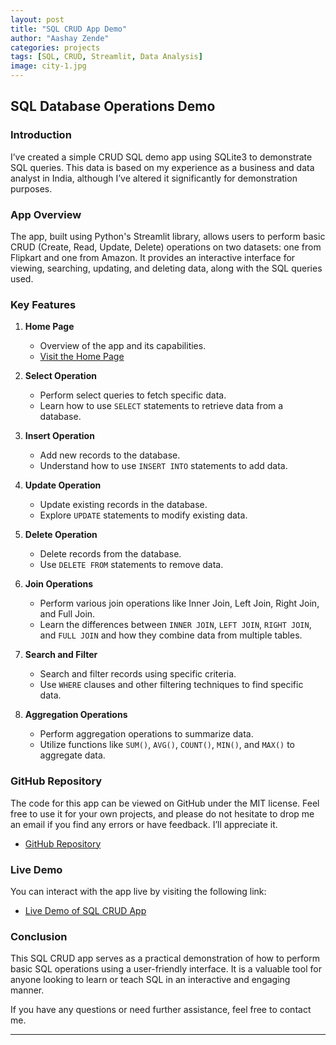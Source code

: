 ```yaml
---
layout: post
title: "SQL CRUD App Demo"
author: "Aashay Zende"
categories: projects
tags: [SQL, CRUD, Streamlit, Data Analysis]
image: city-1.jpg
---
```


## SQL Database Operations Demo

### Introduction

I’ve created a simple CRUD SQL demo app using SQLite3 to demonstrate SQL queries. This data is based on my experience as a business and data analyst in India, although I’ve altered it significantly for demonstration purposes.

### App Overview

The app, built using Python's Streamlit library, allows users to perform basic CRUD (Create, Read, Update, Delete) operations on two datasets: one from Flipkart and one from Amazon. It provides an interactive interface for viewing, searching, updating, and deleting data, along with the SQL queries used.

### Key Features

1. **Home Page**
   - Overview of the app and its capabilities.
   - [Visit the Home Page](https://sqlproject.streamlit.app/)

2. **Select Operation**
   - Perform select queries to fetch specific data.
   - Learn how to use `SELECT` statements to retrieve data from a database.

3. **Insert Operation**
   - Add new records to the database.
   - Understand how to use `INSERT INTO` statements to add data.

4. **Update Operation**
   - Update existing records in the database.
   - Explore `UPDATE` statements to modify existing data.

5. **Delete Operation**
   - Delete records from the database.
   - Use `DELETE FROM` statements to remove data.

6. **Join Operations**
   - Perform various join operations like Inner Join, Left Join, Right Join, and Full Join.
   - Learn the differences between `INNER JOIN`, `LEFT JOIN`, `RIGHT JOIN`, and `FULL JOIN` and how they combine data from multiple tables.

7. **Search and Filter**
   - Search and filter records using specific criteria.
   - Use `WHERE` clauses and other filtering techniques to find specific data.

8. **Aggregation Operations**
   - Perform aggregation operations to summarize data.
   - Utilize functions like `SUM()`, `AVG()`, `COUNT()`, `MIN()`, and `MAX()` to aggregate data.

### GitHub Repository

The code for this app can be viewed on GitHub under the MIT license. Feel free to use it for your own projects, and please do not hesitate to drop me an email if you find any errors or have feedback. I’ll appreciate it.

- [GitHub Repository](#)

### Live Demo

You can interact with the app live by visiting the following link:

- [Live Demo of SQL CRUD App](https://sqlproject.streamlit.app/)

### Conclusion

This SQL CRUD app serves as a practical demonstration of how to perform basic SQL operations using a user-friendly interface. It is a valuable tool for anyone looking to learn or teach SQL in an interactive and engaging manner.

If you have any questions or need further assistance, feel free to contact me.

---